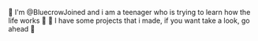 👻 I'm @BluecrowJoined and i am a teenager who is trying to learn how the life works 👻
📌 I have some projects that i made, if you want take a look, go ahead 📌
